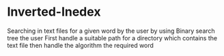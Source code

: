 # Inverted-Inedex
Searching in text files for a given word by the user by using Binary search tree
the user First handle a suitable path for a directory which contains the text file then handle the algorithm the required word
